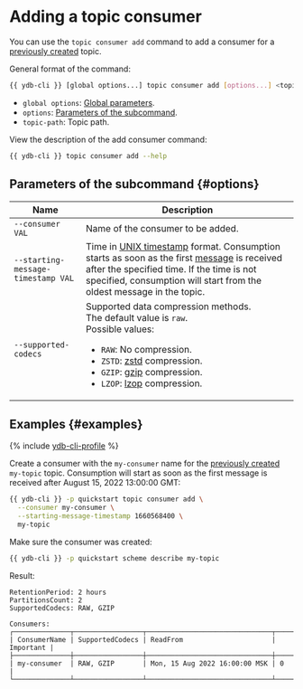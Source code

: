 # Adding a topic consumer

You can use the `topic consumer add` command to add a consumer for a [previously created](topic-create.md) topic.

General format of the command:

```bash
{{ ydb-cli }} [global options...] topic consumer add [options...] <topic-path>
```

* `global options`: [Global parameters](commands/global-options.md).
* `options`: [Parameters of the subcommand](#options).
* `topic-path`: Topic path.

View the description of the add consumer command:

```bash
{{ ydb-cli }} topic consumer add --help
```

## Parameters of the subcommand {#options}

| Name                               | Description                                                                                                                                                                                                                                                                                                                                                   |
|------------------------------------|---------------------------------------------------------------------------------------------------------------------------------------------------------------------------------------------------------------------------------------------------------------------------------------------------------------------------------------------------------------|
| `--consumer VAL`                   | Name of the consumer to be added.                                                                                                                                                                                                                                                                                                                             |
| `--starting-message-timestamp VAL` | Time in [UNIX timestamp](https://en.wikipedia.org/wiki/Unix_time) format. Consumption starts as soon as the first [message](../../concepts/topic.md#message) is received after the specified time. If the time is not specified, consumption will start from the oldest message in the topic.                                                                 |
| `--supported-codecs`               | Supported data compression methods.<br/>The default value is `raw`.<br/>Possible values:<ul><li>`RAW`: No compression.</li><li>`ZSTD`: [zstd](https://en.wikipedia.org/wiki/Zstandard) compression.</li><li>`GZIP`: [gzip](https://en.wikipedia.org/wiki/Gzip) compression.</li><li>`LZOP`: [lzop](https://en.wikipedia.org/wiki/Lzop) compression.</li></ul> |

## Examples {#examples}

{% include [ydb-cli-profile](../../_includes/ydb-cli-profile.md) %}

Create a consumer with the `my-consumer` name for the [previously created](topic-create.md) `my-topic` topic. Consumption will start as soon as the first message is received after August 15, 2022 13:00:00 GMT:

```bash
{{ ydb-cli }} -p quickstart topic consumer add \
  --consumer my-consumer \
  --starting-message-timestamp 1660568400 \
  my-topic
```

Make sure the consumer was created:

```bash
{{ ydb-cli }} -p quickstart scheme describe my-topic
```

Result:

```text
RetentionPeriod: 2 hours
PartitionsCount: 2
SupportedCodecs: RAW, GZIP

Consumers:
┌──────────────┬─────────────────┬───────────────────────────────┬───────────┐
| ConsumerName | SupportedCodecs | ReadFrom                      | Important |
├──────────────┼─────────────────┼───────────────────────────────┼───────────┤
| my-consumer  | RAW, GZIP       | Mon, 15 Aug 2022 16:00:00 MSK | 0         |
└──────────────┴─────────────────┴───────────────────────────────┴───────────┘
```
